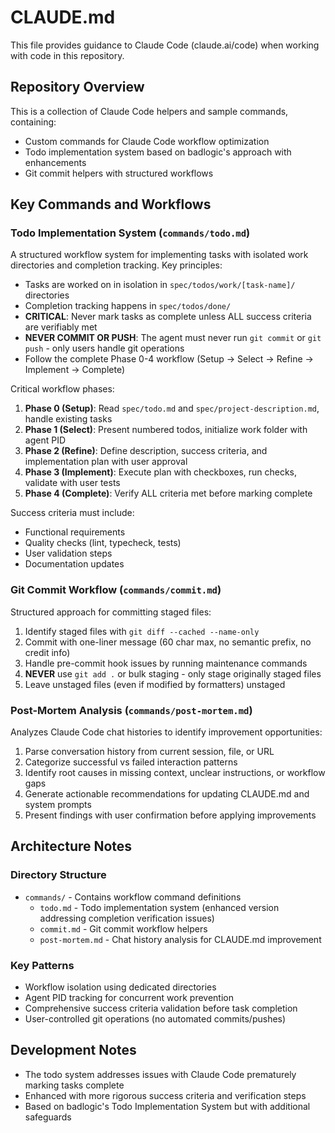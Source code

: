 # CLAUDE.md

This file provides guidance to Claude Code (claude.ai/code) when working with code in this repository.

## Repository Overview

This is a collection of Claude Code helpers and sample commands, containing:

- Custom commands for Claude Code workflow optimization
- Todo implementation system based on badlogic's approach with enhancements
- Git commit helpers with structured workflows

## Key Commands and Workflows

### Todo Implementation System (`commands/todo.md`)

A structured workflow system for implementing tasks with isolated work directories and completion tracking. Key principles:

- Tasks are worked on in isolation in `spec/todos/work/[task-name]/` directories
- Completion tracking happens in `spec/todos/done/`
- **CRITICAL**: Never mark tasks as complete unless ALL success criteria are verifiably met
- **NEVER COMMIT OR PUSH**: The agent must never run `git commit` or `git push` - only users handle git operations
- Follow the complete Phase 0-4 workflow (Setup → Select → Refine → Implement → Complete)

Critical workflow phases:

1. **Phase 0 (Setup)**: Read `spec/todo.md` and `spec/project-description.md`, handle existing tasks
2. **Phase 1 (Select)**: Present numbered todos, initialize work folder with agent PID
3. **Phase 2 (Refine)**: Define description, success criteria, and implementation plan with user approval
4. **Phase 3 (Implement)**: Execute plan with checkboxes, run checks, validate with user tests
5. **Phase 4 (Complete)**: Verify ALL criteria met before marking complete

Success criteria must include:

- Functional requirements
- Quality checks (lint, typecheck, tests)
- User validation steps
- Documentation updates

### Git Commit Workflow (`commands/commit.md`)

Structured approach for committing staged files:

1. Identify staged files with `git diff --cached --name-only`
2. Commit with one-liner message (60 char max, no semantic prefix, no credit info)
3. Handle pre-commit hook issues by running maintenance commands
4. **NEVER** use `git add .` or bulk staging - only stage originally staged files
5. Leave unstaged files (even if modified by formatters) unstaged

### Post-Mortem Analysis (`commands/post-mortem.md`)

Analyzes Claude Code chat histories to identify improvement opportunities:

1. Parse conversation history from current session, file, or URL
2. Categorize successful vs failed interaction patterns
3. Identify root causes in missing context, unclear instructions, or workflow gaps
4. Generate actionable recommendations for updating CLAUDE.md and system prompts
5. Present findings with user confirmation before applying improvements

## Architecture Notes

### Directory Structure

- `commands/` - Contains workflow command definitions
  - `todo.md` - Todo implementation system (enhanced version addressing completion verification issues)
  - `commit.md` - Git commit workflow helpers
  - `post-mortem.md` - Chat history analysis for CLAUDE.md improvement

### Key Patterns

- Workflow isolation using dedicated directories
- Agent PID tracking for concurrent work prevention
- Comprehensive success criteria validation before task completion
- User-controlled git operations (no automated commits/pushes)

## Development Notes

- The todo system addresses issues with Claude Code prematurely marking tasks complete
- Enhanced with more rigorous success criteria and verification steps
- Based on badlogic's Todo Implementation System but with additional safeguards
